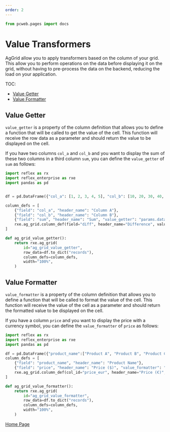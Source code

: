 ```yaml
---
order: 2
---
```


```python exec
from pcweb.pages import docs
```

# Value Transformers

AgGrid allow you to apply transformers based on the column of your grid. This allow you to perform operations on the data before displaying it on the grid, without having to pre-process the data on the backend, reducing the load on your application.

TOC:
- [Value Getter](#value-getter)
- [Value Formatter](#value-formatter)

## Value Getter

`value_getter` is a property of the column definition that allows you to define a function that will be called to get the value of the cell. This function will receive the row data as a parameter and should return the value to be displayed on the cell.

If you have two columns `col_a` and `col_b` and you want to display the sum of these two columns in a third column `sum`, you can define the `value_getter` of `sum` as follows:

```python demo exec toggle
import reflex as rx
import reflex_enterprise as rxe
import pandas as pd


df = pd.DataFrame({"col_a": [1, 2, 3, 4, 5], "col_b": [10, 20, 30, 40, 50]})

column_defs = [
    {"field": "col_a", "header_name": "Column A"},
    {"field": "col_b", "header_name": "Column B"},
    {"field": "sum", "header_name": "Sum", "value_getter": "params.data.col_a + params.data.col_b"},
    rxe.ag_grid.column_def(field="diff", header_name="Difference", value_getter="params.data.col_b - params.data.col_a"),
]

def ag_grid_value_getter():
    return rxe.ag_grid(
        id="ag_grid_value_getter",
        row_data=df.to_dict("records"),
        column_defs=column_defs,
        width="100%",
    )
```

## Value Formatter

`value_formatter` is a property of the column definition that allows you to define a function that will be called to format the value of the cell. This function will receive the value of the cell as a parameter and should return the formatted value to be displayed on the cell.

If you have a column `price` and you want to display the price with a currency symbol, you can define the `value_formatter` of `price` as follows:

```python demo exec toggle
import reflex as rx
import reflex_enterprise as rxe
import pandas as pd

df = pd.DataFrame({"product_name":["Product A", "Product B", "Product C", "Product D", "Product E"], "price": [100, 200, 300, 400, 500]})
column_defs = [
    {"field": "product_name", "header_name": "Product Name"},
    {"field": "price", "header_name": "Price ($)", "value_formatter": "'$' + params.value"},
    rxe.ag_grid.column_def(col_id="price_eur", header_name="Price (€)", value_formatter="params.data.price + ' €'"),
]

def ag_grid_value_formatter():
    return rxe.ag_grid(
        id="ag_grid_value_formatter",
        row_data=df.to_dict("records"),
        column_defs=column_defs,
        width="100%",
    )
```


[Home Page](/)
